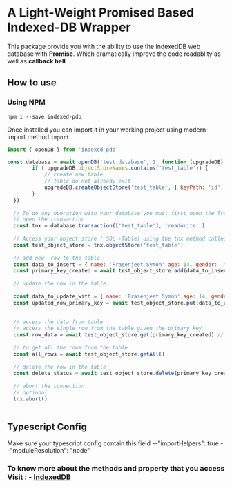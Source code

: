 # A Light-Weight Promised Based Indexed-DB Wrapper

This package provide you with the ability to use the indexedDB web database with **Promise**. Which dramatically improve the code readablity as well as **callback hell** 

## How to use

### Using NPM

`npm i --save indexed-pdb`

Once installed you can import it in your working project using modern import method `import`

```JavaScript
import { openDB } from 'indexed-pdb'

const database = await openDB('test_database', 1, function (upgradeDB) {
        if (!upgradeDB.objectStoreNames.contains('test_table')) {
            // create new table
            // table do not already exit
            upgradeDB.createObjectStore('test_table', { keyPath: 'id', autoIncrement: true })
        }
  })
  
  // To do any operation with your database you must first open the Transaction ( standard IndexedDB requirement)
  // open the transaction 
  const tnx = database.transaction(['test_table'], 'readwrite' )
  
  // Access your object store ( SQL -Table) using the tnx method called as `objectStore('table name')`
  const test_object_store = tnx.objectStore('test_table')
  
  // add new  row to the table
  const data_to_insert = { name: 'Prasenjeet Symon' age: 14, gender: 'Male', }
  const primary_key_created = await test_object_store.add(data_to_insert)
  
  // update the row in the table
  
  const data_to_update_with = { name: 'Prasenjeet Symon' age: 14, gender: 'Other' ,}
  const updated_row_primary_key = await test_object_store.put(data_to_update_with, primary_key_created)
  
  
  // access the data from table
  // access the single row from the table given the primary key
  const row_data = await test_object_store.get(primary_key_created) // row_data = { name: 'Prasenjeet Symon' age: 14, gender: 'Other' ,}
  
  // to get all the rows from the table
  const all_rows = await test_object_store.getAll()
  
  // delete the row in the table
  const delete_status = await test_object_store.delete(primary_key_created) // delete_status = 'OK'
  
  // abort the connection 
  // optional
  tnx.abort()
  
```

## Typescript Config
Make sure your typescript config contain this field
--"importHelpers": true
--"moduleResolution": "node"

### To know more about the methods and property that you access Visit : - [IndexedDB](https://developer.mozilla.org/en-US/docs/Web/API/IndexedDB_API/Basic_Concepts_Behind_IndexedDB)
